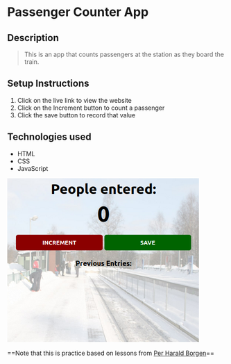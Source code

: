 # Passenger Counter App

## Description
> This is an app that counts passengers at the station as they board the train.

## Setup Instructions
1. Click on the live link to view the website
2. Click on the Increment button to count a passenger
3. Click the save button to record that value

## Technologies used
- HTML
- CSS
- JavaScript

[![Preview](Images/Picsum.png)](link)

==Note that this is practice based on lessons from [Per Harald Borgen](https://scrimba.com/learn/learnjavascript)==
